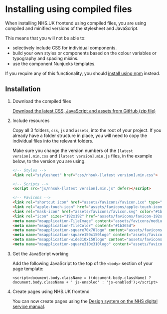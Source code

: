 # Installing using compiled files

When installing NHS.UK frontend using compiled files, you are using compiled and minified versions of the stylesheet and JavaScript.

This means that you will not be able to:

- selectively include CSS for individual components.
- build your own styles or components based on the colour variables or typography and spacing mixins.
- use the component Nunjucks templates.

If you require any of this functionality, you should [install using npm](/docs/installation/installing-with-npm.md) instead.

## Installation

1. Download the compiled files

    [Download the latest CSS, JavaScript and assets from GitHub (zip file)](https://github.com/nwisbeta/nhswales-frontend/releases)

2. Include resources

    Copy all 3 folders, `css`, `js` and `assets`, into the root of your project. If you already have a folder structure
    in place, you will need to copy the individual files into the relevant folders.

    Make sure you change the version numbers of the `[latest version].min.css` and `[latest version].min.js` files,
    in the example below, to the version you are using.

    ```html
    <!-- Styles -->
    <link rel="stylesheet" href="css/nhsuk-[latest version].min.css">

    <!-- Scripts -->
    <script src="js/nhsuk-[latest version].min.js" defer></script>

    <!-- Favicons -->
    <link rel="shortcut icon" href="assets/favicons/favicon.ico" type="image/x-icon">
    <link rel="apple-touch-icon" href="assets/favicons/apple-touch-icon-180x180.png">
    <link rel="mask-icon" href="assets/favicons/favicon.svg" color="#1b365d">
    <link rel="icon" sizes="192x192" href="assets/favicons/favicon-192x192.png">
    <meta name="msapplication-TileImage" content="assets/favicons/mediumtile-144x144.png">
    <meta name="msapplication-TileColor" content="#1b365d">
    <meta name="msapplication-square70x70logo" content="assets/favicons/smalltile-70x70.png">
    <meta name="msapplication-square150x150logo" content="assets/favicons/mediumtile-150x150.png">
    <meta name="msapplication-wide310x150logo" content="assets/favicons/widetile-310x150.png">
    <meta name="msapplication-square310x310logo" content="assets/favicons/largetile-310x310.png">
    ```

  3. Get the JavaScript working

      Add the following JavaScript to the top of the `<body>` section of your page template:

      ```
      <script>document.body.className = ((document.body.className) ? document.body.className + ' js-enabled' : 'js-enabled');</script>
      ```

  4. Create pages using NHS.UK frontend

      You can now create pages using the [Design system on the NHS digital service manual](https://service-manual.nhs.uk/design-system).
